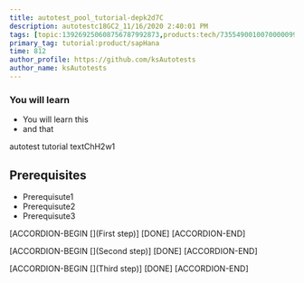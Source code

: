 ```yaml
---
title: autotest_pool_tutorial-depk2d7C
description: autotestc18GC2_11/16/2020 2:40:01 PM
tags: [topic:139269250608756787992873,products:tech/73554900100700000996,tutorial:experience/advanced]
primary_tag: tutorial:product/sapHana
time: 812
author_profile: https://github.com/ksAutotests
author_name: ksAutotests
---
```

### You will learn
- You will learn this
- and that

autotest tutorial textChH2w1

## Prerequisites
- Prerequisute1
- Prerequisute2
- Prerequisute3

[ACCORDION-BEGIN [](First step)]
[DONE]
[ACCORDION-END]

[ACCORDION-BEGIN [](Second step)]
[DONE]
[ACCORDION-END]

[ACCORDION-BEGIN [](Third step)]
[DONE]
[ACCORDION-END]

